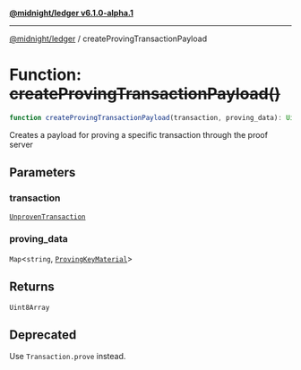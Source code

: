 [**@midnight/ledger v6.1.0-alpha.1**](../README.md)

***

[@midnight/ledger](../globals.md) / createProvingTransactionPayload

# Function: ~~createProvingTransactionPayload()~~

```ts
function createProvingTransactionPayload(transaction, proving_data): Uint8Array;
```

Creates a payload for proving a specific transaction through the proof server

## Parameters

### transaction

[`UnprovenTransaction`](../type-aliases/UnprovenTransaction.md)

### proving\_data

`Map`\<`string`, [`ProvingKeyMaterial`](../type-aliases/ProvingKeyMaterial.md)\>

## Returns

`Uint8Array`

## Deprecated

Use `Transaction.prove` instead.
